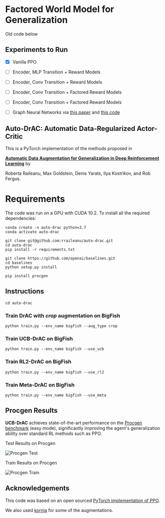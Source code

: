 # Factored World Model for Generalization
Old code below

## Experiments to Run

- [x] Vanilla PPO
- [ ] Encoder, MLP Transition + Reward Models
- [ ] Encoder, Conv Transition + Reward Models
- [ ] Encoder, Conv Transition + Factored Reward Models
- [ ] Encoder, Conv Transition + Factored Reward Models
- [ ] Graph Neural Networks via [this paper](https://arxiv.org/abs/1911.12247) and [this code](https://github.com/tkipf/c-swm)


## Auto-DrAC: Automatic Data-Regularized Actor-Critic

This is a PyTorch implementation of the methods proposed in

[**Automatic Data Augmentation for Generalization in Deep Reinforcement Learning**](https://arxiv.org/pdf/2006.12862.pdf) by 

Roberta Raileanu, Max Goldstein, Denis Yarats, Ilya Kostrikov, and Rob Fergus.


# Requirements
The code was run on a GPU with CUDA 10.2.
To install all the required dependencies: 

```
conda create -n auto-drac python=3.7
conda activate auto-drac

git clone git@github.com:rraileanu/auto-drac.git
cd auto-drac
pip install -r requirements.txt

git clone https://github.com/openai/baselines.git
cd baselines 
python setup.py install 

pip install procgen
```


## Instructions
```
cd auto-drac
```

### Train DrAC with *crop* augmentation on BigFish
```
python train.py --env_name bigfish --aug_type crop
```

### Train UCB-DrAC on BigFish
```
python train.py --env_name bigfish --use_ucb
```

### Train RL2-DrAC on BigFish
```
python train.py --env_name bigfish --use_rl2
```

### Train Meta-DrAC on BigFish
```
python train.py --env_name bigfish --use_meta
```

## Procgen Results 
**UCB-DrAC** achieves state-of-the-art performance on the [Procgen benchmark](https://openai.com/blog/procgen-benchmark/) (easy mode), significantly improving the agent's generalization ability over standard RL methods such as PPO.  

Test Results on Procgen

![Procgen Test](/figures/test.png)

Train Results on Procgen

![Procgen Train](/figures/train.png)

## Acknowledgements
This code was based on an open sourced [PyTorch implementation of PPO](https://github.com/ikostrikov/pytorch-a2c-ppo-acktr-gail).

We also used [kornia](https://github.com/kornia/kornia) for some of the augmentations.
